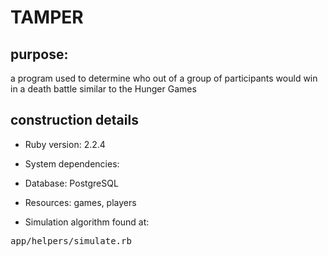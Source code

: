 # TAMPER

## purpose:

a program used to determine who out of a group of participants would win in a death battle similar to the Hunger Games

## construction details

* Ruby version: 2.2.4

* System dependencies: 

* Database: PostgreSQL

* Resources: games, players

* Simulation algorithm found at:

<tt>app/helpers/simulate.rb</tt>
